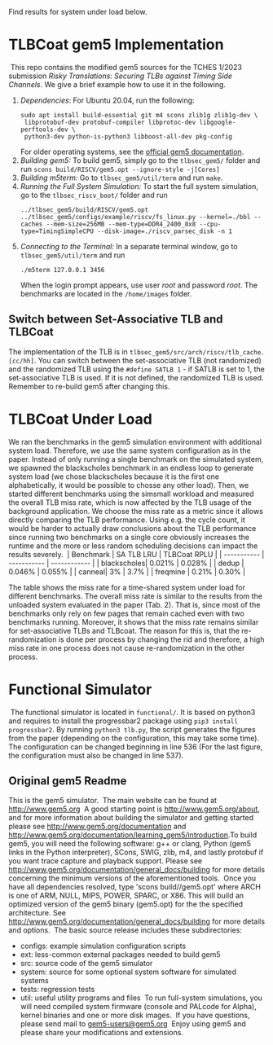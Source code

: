 Find results for system under load below.
# TLBCoat gem5 Implementation
​
This repo contains the modified gem5 sources for the TCHES 1/2023 submission _Risky Translations: Securing TLBs against Timing Side Channels_.
We give a brief example how to use it in the following.
​
1. *Dependencies*: For Ubuntu 20.04, run the following:
   ```
   sudo apt install build-essential git m4 scons zlib1g zlib1g-dev \
    libprotobuf-dev protobuf-compiler libprotoc-dev libgoogle-perftools-dev \
    python3-dev python-is-python3 libboost-all-dev pkg-config
   ```
   For older operating systems, see the [official gem5 documentation](https://www.gem5.org/documentation/general_docs/building).
2. *Building gem5:* To build gem5, simply go to the `tlbsec_gem5/` folder and run 
   ```scons build/RISCV/gem5.opt --ignore-style -j[Cores]```
3. *Building m5term:* Go to `tlbsec_gem5/util/term` and run `make`.
4. *Running the Full System Simulation:* To start the full system simulation, go to the `tlbsec_riscv_boot/` folder and run 
   ```
   ../tlbsec_gem5/build/RISCV/gem5.opt ../tlbsec_gem5/configs/example/riscv/fs_linux.py --kernel=./bbl --caches --mem-size=256MB --mem-type=DDR4_2400_8x8 --cpu-type=TimingSimpleCPU --disk-image=./riscv_parsec_disk -n 1
   ```
5. *Connecting to the Terminal:* In a separate terminal window, go to `tlbsec_gem5/util/term` and run 
   ```
   ./m5term 127.0.0.1 3456
   ```
   When the login prompt appears, use user _root_ and password _root_. The benchmarks are located in the `/home/images` folder.
​
## Switch between Set-Associative TLB and TLBCoat

The implementation of the TLB is in `tlbsec_gem5/src/arch/riscv/tlb_cache.[cc/hh]`. You can switch between the set-associative
TLB (not randomized) and the randomized TLB using the `#define SATLB 1` - if SATLB is set to 1, the set-associative TLB is used.
If it is not defined, the randomized TLB is used. Remember to re-build gem5 after changing this. 
​

# TLBCoat Under Load

​We ran the benchmarks in the gem5 simulation environment with additional system load. 
Therefore, we use the same system configuration as in the paper.
Instead of only running a single benchmark on the simulated system, we spawned the blackscholes benchmark in an endless loop to generate system load (we chose blackscholes because it is the first one alphabetically, it would be possible to chosse any other load). 
Then, we started different benchmarks using the simsmall workload and measured the overall TLB miss rate, which is now affected by the TLB usage of the background application. 
We choose the miss rate as a metric since it allows directly comparing the TLB performance. 
Using e.g. the cycle count, it would be harder to actually draw conclusions about the TLB performance since running 
two benchmarks on a single core obviously increases the runtime and the more or less random scheduling decisions can impact
the results severely. 
​
| Benchmark   | SA TLB LRU  | TLBCoat RPLU |
| ----------- | ----------- | ------------ |
| blackscholes| 0.021%    | 0.028%      |
| dedup | 0.046%     | 0.055%      |
| canneal| 3%     | 3.7%      |
| freqmine | 0.21%     | 0.30%    |

The table shows the miss rate for a time-shared system under load for different benchmarks. 
The overall miss rate is similar to the results from the unloaded system evaluated in the paper (Tab. 2).
That is, since most of the benchmarks only rely on few pages that remain cached even with two benchmarks running. 
Moreover, it shows that the miss rate remains similar for set-associative TLBs and TLBcoat. 
The reason for this is, that the re-randomization is done per process by changing the rid and therefore,
a high miss rate in one process does not cause re-randomization in the other process.  


# Functional Simulator
​
The functional simulator is located in `functional/`. It is based on python3 and requires to install the progressbar2 package using 
`pip3 install progressbar2`. By running `python3 tlb.py`, the script generates the figures from the paper (depending on the configuration, this may take some time). The configuration can be changed beginning in line 536 (For the last figure, the configuration must also be changed in line 537). 
​
## Original gem5 Readme
This is the gem5 simulator.
​
The main website can be found at http://www.gem5.org
​
A good starting point is http://www.gem5.org/about, and for
more information about building the simulator and getting started
please see http://www.gem5.org/documentation and
http://www.gem5.org/documentation/learning_gem5/introduction.
​
To build gem5, you will need the following software: g++ or clang,
Python (gem5 links in the Python interpreter), SCons, SWIG, zlib, m4,
and lastly protobuf if you want trace capture and playback
support. Please see http://www.gem5.org/documentation/general_docs/building
for more details concerning the minimum versions of the aforementioned tools.
​
Once you have all dependencies resolved, type 'scons
build/<ARCH>/gem5.opt' where ARCH is one of ARM, NULL, MIPS, POWER, SPARC,
or X86. This will build an optimized version of the gem5 binary (gem5.opt)
for the the specified architecture. See
http://www.gem5.org/documentation/general_docs/building for more details and
options.
​
The basic source release includes these subdirectories:
   - configs: example simulation configuration scripts
   - ext: less-common external packages needed to build gem5
   - src: source code of the gem5 simulator
   - system: source for some optional system software for simulated systems
   - tests: regression tests
   - util: useful utility programs and files
​
To run full-system simulations, you will need compiled system firmware
(console and PALcode for Alpha), kernel binaries and one or more disk
images.
​
If you have questions, please send mail to gem5-users@gem5.org
​
Enjoy using gem5 and please share your modifications and extensions.
​
